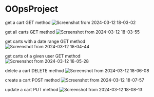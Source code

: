 # OOpsProject

get a cart
GET method
![Screenshot from 2024-03-12 18-03-02](https://github.com/kohantikanath/OOpsProject/assets/145763549/84cdbba4-2c55-40e8-9be8-0b5baaf60112)

get all carts
GET method
![Screenshot from 2024-03-12 18-03-55](https://github.com/kohantikanath/OOpsProject/assets/145763549/a10cc0b2-ca47-40eb-8418-740c1372fe11)

get carts with a date range
GET method
![Screenshot from 2024-03-12 18-04-44](https://github.com/kohantikanath/OOpsProject/assets/145763549/082a10bf-ed99-4752-8e7c-198967138b8b)

get carts of a given user
GET method
![Screenshot from 2024-03-12 18-05-28](https://github.com/kohantikanath/OOpsProject/assets/145763549/255acc5e-a1c8-4274-b3dd-0375fca7b3a1)


delete a cart
DELETE method
![Screenshot from 2024-03-12 18-06-08](https://github.com/kohantikanath/OOpsProject/assets/145763549/d5f8c3ee-e64b-49a8-9631-974fae392aff)

create a cart 
POST method
![Screenshot from 2024-03-12 18-07-57](https://github.com/kohantikanath/OOpsProject/assets/145763549/ec52e99d-4960-454e-9efb-027607e94845)

update a cart
PUT method
![Screenshot from 2024-03-12 18-08-13](https://github.com/kohantikanath/OOpsProject/assets/145763549/c8ecaf9f-0497-4056-8b3b-83fc88de2b37)

